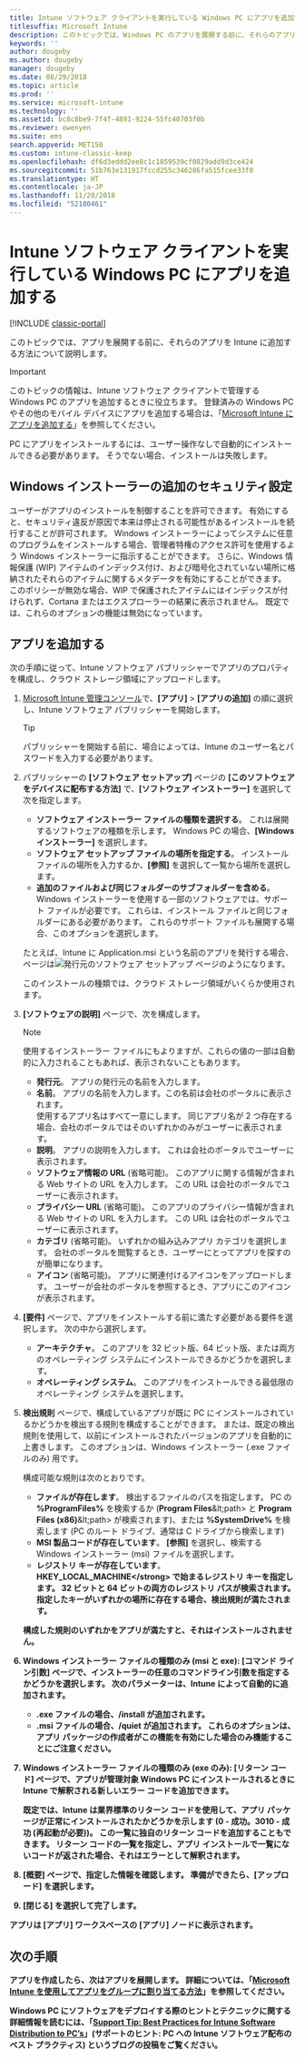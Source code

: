 ```yaml
---
title: Intune ソフトウェア クライアントを実行している Windows PC にアプリを追加する
titlesuffix: Microsoft Intune
description: このトピックでは、Windows PC のアプリを展開する前に、それらのアプリを Intune に追加する方法について説明します。
keywords: ''
author: dougeby
ms.author: dougeby
manager: dougeby
ms.date: 08/29/2018
ms.topic: article
ms.prod: ''
ms.service: microsoft-intune
ms.technology: ''
ms.assetid: bc8c8be9-7f4f-4891-9224-55fc40703f0b
ms.reviewer: owenyen
ms.suite: ems
search.appverid: MET150
ms.custom: intune-classic-keep
ms.openlocfilehash: df6d3eddd2ee8c1c1859539cf0829add9d3ce424
ms.sourcegitcommit: 51b763e131917fccd255c346286fa515fcee33f0
ms.translationtype: HT
ms.contentlocale: ja-JP
ms.lasthandoff: 11/20/2018
ms.locfileid: "52180461"
---
```

# <a name="add-apps-for-windows-pcs-that-run-the-intune-software-client"></a>Intune ソフトウェア クライアントを実行している Windows PC にアプリを追加する

[!INCLUDE [classic-portal](includes/classic-portal.md)]

このトピックでは、アプリを展開する前に、それらのアプリを Intune に追加する方法について説明します。

> [!IMPORTANT]
> このトピックの情報は、Intune ソフトウェア クライアントで管理する Windows PC のアプリを追加するときに役立ちます。 登録済みの Windows PC やその他のモバイル デバイスにアプリを追加する場合は、「[Microsoft Intune にアプリを追加する](apps-add.md)」を参照してください。

PC にアプリをインストールするには、ユーザー操作なしで自動的にインストールできる必要があります。 そうでない場合、インストールは失敗します。

## <a name="additional-security-settings-for-windows-installer"></a>Windows インストーラーの追加のセキュリティ設定
ユーザーがアプリのインストールを制御することを許可できます。 有効にすると、セキュリティ違反が原因で本来は停止される可能性があるインストールを続行することが許可されます。 Windows インストーラーによってシステムに任意のプログラムをインストールする場合、管理者特権のアクセス許可を使用するよう Windows インストーラーに指示することができます。 さらに、Windows 情報保護 (WIP) アイテムのインデックス付け、および暗号化されていない場所に格納されたそれらのアイテムに関するメタデータを有効にすることができます。 このポリシーが無効な場合、WIP で保護されたアイテムにはインデックスが付けられず、Cortana またはエクスプローラーの結果に表示されません。 既定では、これらのオプションの機能は無効になっています。 

## <a name="add-the-app"></a>アプリを追加する
次の手順に従って、Intune ソフトウェア パブリッシャーでアプリのプロパティを構成し、クラウド ストレージ領域にアップロードします。

1. [Microsoft Intune 管理コンソール](https://manage.microsoft.com)で、**[アプリ]** &gt; **[アプリの追加]** の順に選択し、Intune ソフトウェア パブリッシャーを開始します。

   > [!TIP]
   > パブリッシャーを開始する前に、場合によっては、Intune のユーザー名とパスワードを入力する必要があります。

2. パブリッシャーの **[ソフトウェア セットアップ]** ページの **[このソフトウェアをデバイスに配布する方法]** で、**[ソフトウェア インストーラー]** を選択して次を指定します。

   - **ソフトウェア インストーラー ファイルの種類を選択する**。 これは展開するソフトウェアの種類を示します。 Windows PC の場合、**[Windows インストーラー]** を選択します。
   - **ソフトウェア セットアップ ファイルの場所を指定する**。 インストール ファイルの場所を入力するか、**[参照]** を選択して一覧から場所を選択します。
   - **追加のファイルおよび同じフォルダーのサブフォルダーを含める**。 Windows インストーラーを使用する一部のソフトウェアでは、サポート ファイルが必要です。 これらは、インストール ファイルと同じフォルダーにある必要があります。 これらのサポート ファイルも展開する場合、このオプションを選択します。

   たとえば、Intune に Application.msi という名前のアプリを発行する場合、ページは![発行元のソフトウェア セットアップ ページ](media/publisher-for-pc.png)のようになります。

   このインストールの種類では、クラウド ストレージ領域がいくらか使用されます。

3. **[ソフトウェアの説明]** ページで、次を構成します。

   > [!NOTE]
   > 使用するインストーラー ファイルにもよりますが、これらの値の一部は自動的に入力されることもあれば、表示されないこともあります。

   - **発行元**。 アプリの発行元の名前を入力します。
   - **名前**。 アプリの名前を入力します。この名前は会社のポータルに表示されます。<br />使用するアプリ名はすべて一意にします。 同じアプリ名が 2 つ存在する場合、会社のポータルではそのいずれかのみがユーザーに表示されます。
   - **説明**。 アプリの説明を入力します。 これは会社のポータルでユーザーに表示されます。
   - **ソフトウェア情報の URL** (省略可能)。 このアプリに関する情報が含まれる Web サイトの URL を入力します。 この URL は会社のポータルでユーザーに表示されます。
   - **プライバシー URL** (省略可能)。 このアプリのプライバシー情報が含まれる Web サイトの URL を入力します。 この URL は会社のポータルでユーザーに表示されます。
   - **カテゴリ** (省略可能)。 いずれかの組み込みアプリ カテゴリを選択します。 会社のポータルを閲覧するとき、ユーザーにとってアプリを探すのが簡単になります。
   - **アイコン** (省略可能)。 アプリに関連付けるアイコンをアップロードします。 ユーザーが会社のポータルを参照するとき、アプリにこのアイコンが表示されます。

4. **[要件]** ページで、アプリをインストールする前に満たす必要がある要件を選択します。 次の中から選択します。

   - **アーキテクチャ**。 このアプリを 32 ビット版、64 ビット版、または両方のオペレーティング システムにインストールできるかどうかを選択します。
   - **オペレーティング システム**。 このアプリをインストールできる最低限のオペレーティング システムを選択します。

5. **検出規則** ページで、構成しているアプリが既に PC にインストールされているかどうかを検出する規則を構成することができます。 または、既定の検出規則を使用して、以前にインストールされたバージョンのアプリを自動的に上書きします。 このオプションは、Windows インストーラー (.exe ファイルのみ) 用です。

   構成可能な規則は次のとおりです。
   - **ファイルが存在します**。 検出するファイルのパスを指定します。 PC の **%ProgramFiles%** を検索するか (**Program Files**\&lt;path&gt; と **Program Files (x86)**\&lt;path&gt; が検索されます)、または **%SystemDrive%** を検索します (PC のルート ドライブ、通常は C ドライブから検索します)
   - **MSI 製品コードが存在しています**。 **[参照]** を選択し、検索する Windows インストーラー (msi) ファイルを選択します。
   - <strong>レジストリ キーが存在しています</strong>。 <strong>HKEY_LOCAL_MACHINE\</strong> で始まるレジストリ キーを指定します。 32 ビットと 64 ビットの両方のレジストリ パスが検索されます。 指定したキーがいずれかの場所に存在する場合、検出規則が満たされます。

   構成した規則のいずれかをアプリが満たすと、それはインストールされません。

6. **Windows インストーラー** ファイルの種類のみ (msi と exe): **[コマンド ライン引数]** ページで、インストーラーの任意のコマンドライン引数を指定するかどうかを選択します。
   次のパラメーターは、Intune によって自動的に追加されます。
   - .exe ファイルの場合、**/install** が追加されます。
   - .msi ファイルの場合、**/quiet** が追加されます。
   これらのオプションは、アプリ パッケージの作成者がこの機能を有効にした場合のみ機能することにご注意ください。

7. **Windows インストーラー** ファイルの種類のみ (exe のみ): **[リターン コード]** ページで、アプリが管理対象 Windows PC にインストールされるときに Intune で解釈される新しいエラー コードを追加できます。

   既定では、Intune は業界標準のリターン コードを使用して、アプリ パッケージが正常にインストールされたかどうかを示します (**0** - 成功。**3010** - 成功 (再起動が必要))。 この一覧に独自のリターン コードを追加することもできます。 リターン コードの一覧を指定し、アプリ インストールで一覧にないコードが返された場合、それはエラーとして解釈されます。

8. **[概要]** ページで、指定した情報を確認します。 準備ができたら、**[アップロード]** を選択します。

9. **[閉じる]** を選択して完了します。

アプリは **[アプリ]** ワークスペースの **[アプリ]** ノードに表示されます。

## <a name="next-steps"></a>次の手順

アプリを作成したら、次はアプリを展開します。 詳細については、「[Microsoft Intune を使用してアプリをグループに割り当てる方法](apps-deploy.md)」を参照してください。

Windows PC にソフトウェアをデプロイする際のヒントとテクニックに関する詳細情報を読むには、「[Support Tip: Best Practices for Intune Software Distribution to PC’s](https://blogs.technet.microsoft.com/intunesupport/2016/06/13/support-tip-best-practices-for-intune-software-distribution-to-pcs/)」(サポートのヒント: PC への Intune ソフトウェア配布のベスト プラクティス) というブログの投稿をご覧ください。
